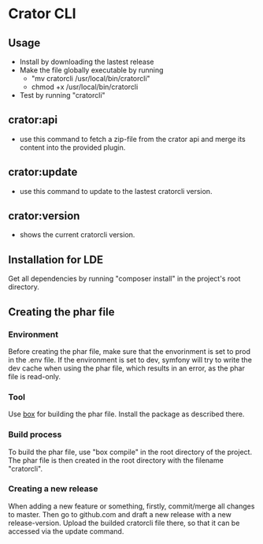 # Crator CLI

## Usage

- Install by downloading the lastest release
- Make the file globally executable by running
    - "mv cratorcli /usr/local/bin/cratorcli"
    - chmod +x /usr/local/bin/cratorcli
- Test by running "cratorcli"

## crator:api
- use this command to fetch a zip-file from the crator api and merge its content into the provided plugin.

## crator:update
- use this command to update to the lastest cratorcli version.

## crator:version
- shows the current cratorcli version.

## Installation for LDE

Get all dependencies by running "composer install" in the project's root directory.

## Creating the phar file

### Environment
Before creating the phar file, make sure that the envorinment is set to prod in the .env file. If the environment is set to dev, symfony will try to write the dev cache when using the phar file, which results in an error, as the phar file is read-only.

### Tool
Use [box](https://github.com/box-project/box) for building the phar file. Install the package as described there.

### Build process
To build the phar file, use "box compile" in the root directory of the project. The phar file is then created in the root directory with the filename "cratorcli".

### Creating a new release
When adding a new feature or something, firstly, commit/merge all changes to master. Then go to github.com and draft a new release with a new release-version. Upload the builded cratorcli file there, so that it can be accessed via the update command.